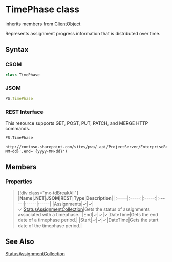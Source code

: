 [comment]: # (Name:TimePhase)
[comment]: # (Name:Microsoft.ProjectServer.TimePhase)
[comment]: # (Type:class)
[comment]: # (Status:Verified)

# <a name="name"></a>TimePhase class

inherits members from [ClientObject](https://msdn.microsoft.com/en-us/library/microsoft.sharepoint.client.clientobject.aspx)<br/>

<a name="description"></a>Represents assignment progress information that is distributed over time.

## <a name="syntax"></a>Syntax

### CSOM

```cs
class TimePhase 
```
### JSOM

```javascript
PS.TimePhase
```
### REST Interface

This resource supports GET, POST, PUT, PATCH, and MERGE HTTP commands.

```
PS.TimePhase

http://contoso.sharepoint.com/sites/pwa/_api/ProjectServer/EnterpriseResources('{resourceid}')/Assignments/GetTimePhaseByUrl(start='{yyyy-MM-dd}',end='{yyyy-MM-dd}')
```

## <a name="members"></a>Members

### <a name="properties"></a>Properties
> [!div class="mx-tdBreakAll"]
|**Name**|**.NET**|**JSOM**|**REST**|**Type**|**Description**|
|:-----|:-----:|:-----:|:-----:|:-----|:-----|
|<a name="Assignments"></a>Assignments|&#x2713;|&#x2713;|&#x2713;|[StatusAssignmentCollection](StatusAssignmentCollection.md)|Gets the status of assignments associated with a timephase.|
|<a name="End"></a>End|&#x2713;|&#x2713;|&#x2713;|DateTime|Gets the end date of a timephase period.|
|<a name="Start"></a>Start|&#x2713;|&#x2713;|&#x2713;|DateTime|Gets the start date of the timephase period.|

## <a name="seeAlso"></a>See Also

[StatusAssignmentCollection](StatusAssignmentCollection.md)<br/>
